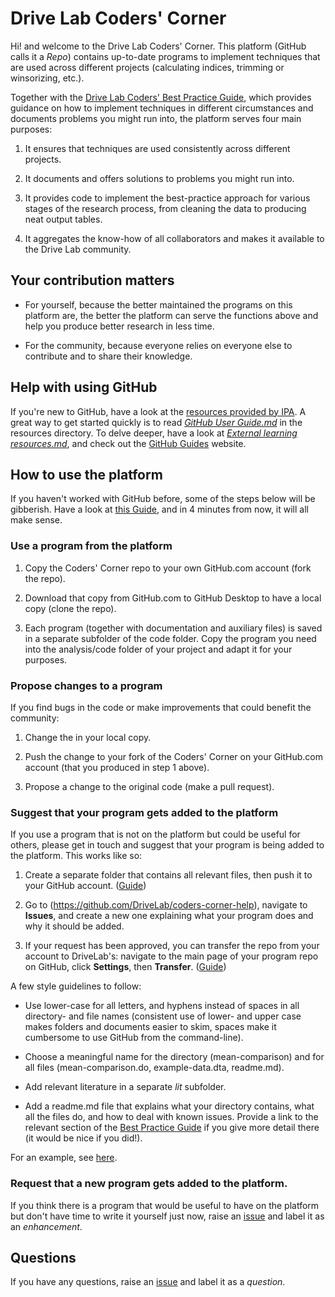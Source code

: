 # Drive Lab Coders' Corner

Hi! and welcome to the Drive Lab Coders' Corner. This platform (GitHub calls it a *Repo*) contains up-to-date programs to implement techniques that are used across different projects (calculating indices, trimming or winsorizing, etc.). 

Together with the [Drive Lab Coders' Best Practice Guide](https://docs.google.com/document/d/1a_O0SiyN1AAlTNnpYiN5TNaeGCnhgc2uKr0enuORYHE/edit), which provides guidance on how to implement techniques in different circumstances and documents problems you might run into, the platform serves four main purposes:

1. It ensures that techniques are used consistently across different projects.

2. It documents and offers solutions to problems you might run into.

3. It provides code to implement the best-practice approach for various stages of the research process, from cleaning the data to producing neat output tables.

4. It aggregates the know-how of all collaborators and makes it available to the Drive Lab community.


## Your contribution matters

- For yourself, because the better maintained the programs on this platform are, the better the platform can serve the functions above and help you produce better research in less time.

- For the community, because everyone relies on everyone else to contribute and to share their knowledge.


## Help with using GitHub

If you're new to GitHub, have a look at the [resources provided by IPA](https://github.com/PovertyAction/github-training). A great way to get started quickly is to read [*GitHub User Guide.md*](https://github.com/PovertyAction/github-training/blob/master/resources/GitHub%20User%20Guide.md) in the resources directory. To delve deeper, have a look at [*External learning resources.md*](https://github.com/PovertyAction/github-training/blob/master/resources/External%20resources.md), and check out the [GitHub Guides](https://guides.github.com) website. 



## How to use the platform

If you haven't worked with GitHub before, some of the steps below will be gibberish. Have a look at [this Guide](https://guides.github.com/activities/forking/), and in 4 minutes from now, it will all make sense. 


### Use a program from the platform

1. Copy the Coders' Corner repo to your own GitHub.com account (fork the repo).

2. Download that copy from GitHub.com to GitHub Desktop to have a local copy (clone the repo).

3. Each program (together with documentation and auxiliary files) is saved in a separate subfolder of the code folder. Copy the program you need into the analysis/code folder of your project and adapt it for your purposes.


### Propose changes to a program

If you find bugs in the code or make improvements that could benefit the community:

1. Change the in your local copy.

2. Push the change to your fork of the Coders' Corner on your GitHub.com account (that you produced in step 1 above).

3. Propose a change to the original code (make a pull request).


### Suggest that your program gets added to the platform

If you use a program that is not on the platform but could be useful for others, please get in touch and suggest that your program is being added to the platform. This works like so:

1. Create a separate folder that contains all relevant files, then push it to your GitHub account. ([Guide](https://guides.github.com/introduction/getting-your-project-on-github/))

2. Go to (https://github.com/DriveLab/coders-corner-help), navigate to **Issues**, and create a new one explaining what your program does and why it should be added.

3. If your request has been approved, you can transfer the repo from your account to DriveLab's: navigate to the main page of your program repo on GitHub, click **Settings**, then **Transfer**. ([Guide](https://help.github.com/articles/transferring-a-repository-owned-by-your-personal-account/))

A few style guidelines to follow:

- Use lower-case for all letters, and hyphens instead of spaces in all directory- and file names (consistent use of lower- and upper case makes folders and documents easier to skim, spaces make it cumbersome to use GitHub from the command-line). 

- Choose a meaningful name for the directory (mean-comparison) and for all files (mean-comparison.do, example-data.dta, readme.md).

- Add relevant literature in a separate *lit* subfolder.

- Add a readme.md file that explains what your directory contains, what all the files do, and how to deal with known issues. Provide a link to the relevant section of the [Best Practice Guide](https://docs.google.com/document/d/1a_O0SiyN1AAlTNnpYiN5TNaeGCnhgc2uKr0enuORYHE/edit) if you give more detail there (it would be nice if you did!). 

For an example, see [here](https://github.com/fabiangunzinger/drivelab-code/tree/master/code/stata-latex-integration).


### Request that a new program gets added to the platform.

If you think there is a program that would be useful to have on the platform but don't have time to write it yourself just now, raise an [issue](https://github.com/fabiangunzinger/drivelab-code/issues) and label it as an *enhancement*.

## Questions

If you have any questions, raise an [issue](https://github.com/fabiangunzinger/drivelab-code/issues) and label it as a *question*.
